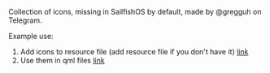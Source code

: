 Collection of icons, missing in SailfishOS by default, made by @gregguh on Telegram.

Example use:
1. Add icons to resource file (add resource file if you don't have it) [link](https://github.com/Michal-Szczepaniak/microtube/blob/master/qml/resources/resources.qrc)
2. Use them in qml files [link](https://github.com/Michal-Szczepaniak/microtube/blob/master/qml/pages/VideoPlayer.qml#L474)